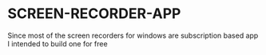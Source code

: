# SCREEN-RECORDER-APP
Since most of the screen recorders for windows are subscription based app I intended to build one for free
